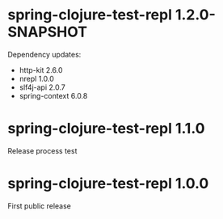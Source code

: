 # spring-clojure-test-repl 1.2.0-SNAPSHOT
Dependency updates:
- http-kit 2.6.0
- nrepl 1.0.0
- slf4j-api 2.0.7
- spring-context 6.0.8

# spring-clojure-test-repl 1.1.0
Release process test

# spring-clojure-test-repl 1.0.0
First public release
